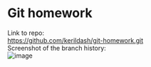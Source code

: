 # Git homework #

Link to repo:\
<https://github.com/kerildash/git-homework.git>\
Screenshot of the branch history:\
![image](https://github.com/kerildash/aspnet-homework/assets/64207905/7899427b-7709-47c2-bd4c-0088101f9b6d)
